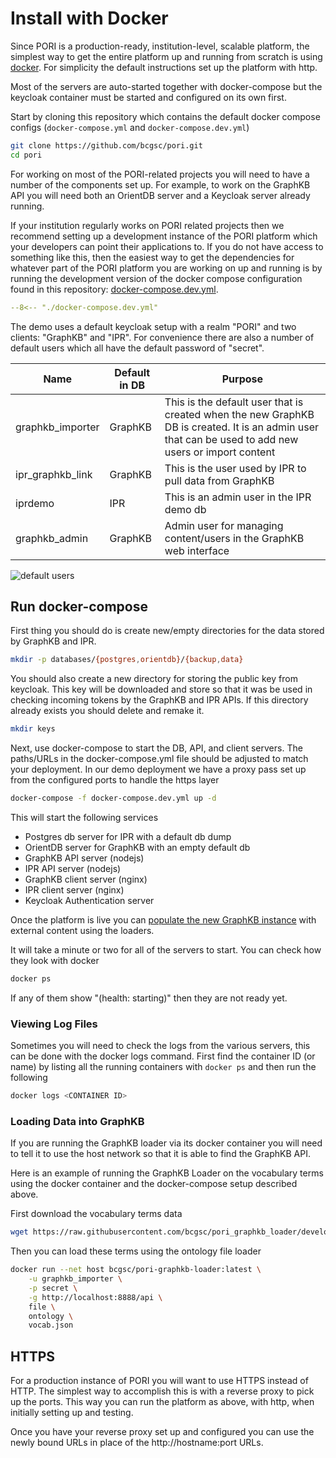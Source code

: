 
# Install with Docker

Since PORI is a production-ready, institution-level, scalable platform, the simplest way to get the entire platform up and running from scratch is using [docker](https://www.docker.com/).  For simplicity the default instructions set up the platform with http.

Most of the servers are auto-started together with docker-compose but the keycloak container must be started and configured on its own first.

Start by cloning this repository which contains the default docker compose configs (`docker-compose.yml` and `docker-compose.dev.yml`)

```bash
git clone https://github.com/bcgsc/pori.git
cd pori
```

For working on most of the PORI-related projects you will need to have a number of the components set up. For example, to work on the GraphKB API you will need both an OrientDB server and a Keycloak server already running.

If your institution regularly works on PORI related projects then we recommend setting up a development instance of the PORI platform which your developers can point their applications to. If you do not have access to something like this, then the easiest way to get the dependencies for whatever part of the PORI platform you are working on up and running is by running the development version of the docker compose configuration found in this repository: [docker-compose.dev.yml](https://github.com/bcgsc/pori/blob/master/docker-compose.dev.yml).

```yaml title="docker-compose.dev.yml"
--8<-- "./docker-compose.dev.yml"
```

The demo uses a default keycloak setup with a realm "PORI" and two clients: "GraphKB" and "IPR".
For convenience there are also a number of default users which all have the default password of "secret".

| Name             | Default in DB | Purpose                                                                                                                                              |
| ---------------- | ------------- | ---------------------------------------------------------------------------------------------------------------------------------------------------- |
| graphkb_importer | GraphKB       | This is the default user that is created when the new GraphKB DB is created. It is an admin user that can be used to add new users or import content |
| ipr_graphkb_link | GraphKB       | This is the user used by IPR to pull data from GraphKB                                                                                               |
| iprdemo          | IPR           | This is an admin user in the IPR demo db                                                                                                             |
| graphkb_admin    | GraphKB       | Admin user for managing content/users in the GraphKB web interface                                                                                   |


![default users](../images/pori-keycloak-default-users.png)

## Run docker-compose

First thing you should do is create new/empty directories for the data stored by GraphKB and IPR.

```bash
mkdir -p databases/{postgres,orientdb}/{backup,data}
```

You should also create a new directory for storing the public key from keycloak. This key will be downloaded and store so that it was be used in checking incoming tokens by the GraphKB and IPR APIs. If this directory already exists you should delete and remake it.

```bash
mkdir keys
```

Next, use docker-compose to start the DB, API, and client servers. The paths/URLs in the docker-compose.yml file should be adjusted to match your deployment. In our demo deployment we have a proxy pass set up from the configured ports to handle the https layer

```bash
docker-compose -f docker-compose.dev.yml up -d
```

This will start the following services

- Postgres db server for IPR with a default db dump
- OrientDB server for GraphKB with an empty default db
- GraphKB API server (nodejs)
- IPR API server (nodejs)
- GraphKB client server (nginx)
- IPR client server (nginx)
- Keycloak Authentication server

Once the platform is live you can [populate the new GraphKB instance](./graphkb/loading_data.md)
with external content using the loaders.

It will take a minute or two for all of the servers to start. You can check how they look with docker

```bash
docker ps
```

If any of them show "(health: starting)" then they are not ready yet.

### Viewing Log Files

Sometimes you will need to check the logs from the various servers, this can be done with the docker logs command. First find the container ID (or name) by listing all the running containers with `docker ps` and then run the following

```bash
docker logs <CONTAINER ID>
```

### Loading Data into GraphKB

If you are running the GraphKB loader via its docker container you will need to tell it to use the host network so that it is able to find the GraphKB API.

Here is an example of running the GraphKB Loader on the vocabulary terms using the docker container and the docker-compose setup described above.

First download the vocabulary terms data

```bash
wget https://raw.githubusercontent.com/bcgsc/pori_graphkb_loader/develop/data/vocab.json
```

Then you can load these terms using the ontology file loader

```bash
docker run --net host bcgsc/pori-graphkb-loader:latest \
    -u graphkb_importer \
    -p secret \
    -g http://localhost:8888/api \
    file \
    ontology \
    vocab.json
```

## HTTPS

For a production instance of PORI you will want to use HTTPS instead of HTTP. The simplest way to accomplish this is with a reverse proxy to pick up the ports. This way you can run the platform as above, with http, when initially setting up and testing.

Once you have your reverse proxy set up and configured you can use the newly bound URLs in place of the http://hostname:port URLs.
